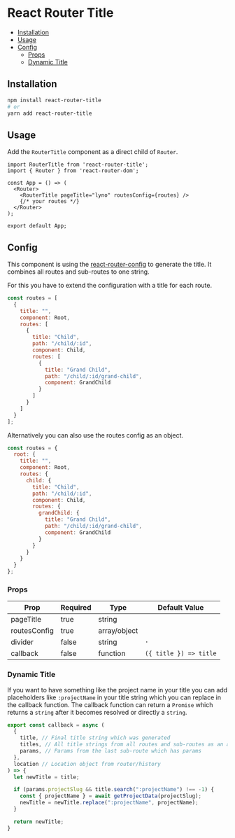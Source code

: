 # React Router Title

* [Installation](#installation)
* [Usage](#usage)
* [Config](#config)
  * [Props](#props)
  * [Dynamic Title](#dynamic-title)

## Installation

```bash
npm install react-router-title
# or
yarn add react-router-title
```

## Usage

Add the `RouterTitle` component as a direct child of `Router`.
```react
import RouterTitle from 'react-router-title';
import { Router } from 'react-router-dom';

const App = () => (
  <Router>
    <RouterTitle pageTitle="lyno" routesConfig={routes} />
    {/* your routes */}
  </Router>
);

export default App;
```

## Config

This component is using the [react-router-config](https://github.com/ReactTraining/react-router/blob/master/packages/react-router-config/README.md) to generate the title. It combines all routes and sub-routes to one string.

For this you have to extend the configuration with a title for each route.
```javascript
const routes = [
  {
    title: "",
    component: Root,
    routes: [
      {
        title: "Child",
        path: "/child/:id",
        component: Child,
        routes: [
          {
            title: "Grand Child",
            path: "/child/:id/grand-child",
            component: GrandChild
          }
        ]
      }
    ]
  }
];
```

Alternatively you can also use the routes config as an object.
```javascript
const routes = {
  root: {
    title: "",
    component: Root,
    routes: {
      child: {
        title: "Child",
        path: "/child/:id",
        component: Child,
        routes: {
          grandChild: {
            title: "Grand Child",
            path: "/child/:id/grand-child",
            component: GrandChild
          }
        }
      }
    }
  }
};
```

### Props

| Prop         | Required | Type         | Default Value
|--------------|----------|--------------|---------------
| pageTitle    | true     | string       |
| routesConfig | true     | array/object |
| divider      | false    | string       | `·`
| callback     | false    | function     | `({ title }) => title`

### Dynamic Title

If you want to have something like the project name in your title you can add placeholders like `:projectName` in your title string which you can replace in the callback function. The callback function can return a `Promise` which returns a `string` after it becomes resolved or directly a `string`.

```javascript
export const callback = async (
  {
    title, // Final title string which was generated
    titles, // All title strings from all routes and sub-routes as an array
    params, // Params from the last sub-route which has params
  },
  location // Location object from router/history
) => {
  let newTitle = title;

  if (params.projectSlug && title.search(":projectName") !== -1) {
    const { projectName } = await getProjectData(projectSlug);
    newTitle = newTitle.replace(":projectName", projectName);
  }

  return newTitle;
}
```
